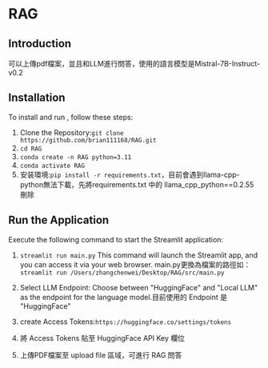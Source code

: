 # RAG

## Introduction

可以上傳pdf檔案，並且和LLM進行問答，使用的語言模型是Mistral-7B-Instruct-v0.2

## Installation

To install and run , follow these steps:

1. Clone the Repository:`git clone https://github.com/brian111168/RAG.git`
2. `cd RAG`
3. `conda create -n RAG python=3.11`
4. `conda activate RAG`
5. 安装環境:`pip install -r requirements.txt`，目前會遇到llama-cpp-python無法下載，先將requirements.txt 中的 llama_cpp_python==0.2.55刪除

## Run the Application

Execute the following command to start the Streamlit application:

1. `streamlit run main.py`
This command will launch the Streamlit app, and you can access it via your web browser. main.py更換為檔案的路徑如：`streamlit run /Users/zhangchenwei/Desktop/RAG/src/main.py`

2. Select LLM Endpoint: Choose between "HuggingFace" and "Local LLM" as the endpoint for the language model.目前使用的 Endpoint 是 "HuggingFace"
3. create Access Tokens:`https://huggingface.co/settings/tokens`
4. 將 Access Tokens 貼至 HuggingFace API Key 欄位
5. 上傳PDF檔案至 upload file 區域，可進行 RAG 問答

